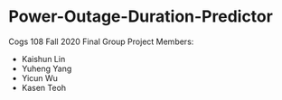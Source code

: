 # Power-Outage-Duration-Predictor
Cogs 108 Fall 2020 Final Group Project
Members:
  - Kaishun Lin
  - Yuheng Yang
  - Yicun Wu
  - Kasen Teoh
